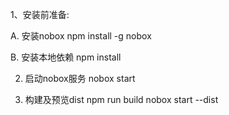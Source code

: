 1、安装前准备:

A. 安装nobox
npm install -g nobox

B. 安装本地依赖
npm install

2. 启动nobox服务
nobox start

3. 构建及预览dist
npm run build
nobox start --dist